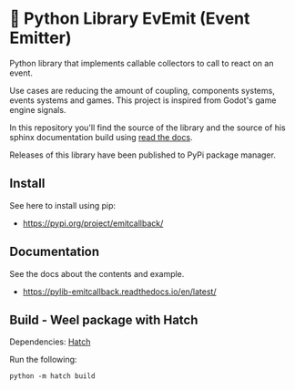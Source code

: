 # 📶 Python Library EvEmit (Event Emitter)

Python library that implements callable collectors to call to react on an event.

Use cases are reducing the amount of coupling, components systems, events systems and games.
This project is inspired from Godot's game engine signals.

In this repository you'll find the source of the library and the source of his sphinx documentation build using [read the docs](https://about.readthedocs.com/).

Releases of this library have been published to PyPi package manager.

## Install

See here to install using pip:
- https://pypi.org/project/emitcallback/

## Documentation

See the docs about the contents and example.
- https://pylib-emitcallback.readthedocs.io/en/latest/

## Build - Weel package with Hatch

Dependencies: [Hatch](https://hatch.pypa.io/1.12/)

Run the following:

```
python -m hatch build
```
